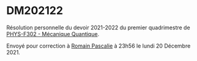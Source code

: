 # DM202122

Résolution personnelle du devoir 2021-2022 du premier quadrimestre de [PHYS-F302 - Mécanique Quantique](https://www.ulb.be/fr/programme/phys-f302).

Envoyé pour correction à [Romain Pascalie](romain.pascalie@ulb.be) à 23h56 le lundi 20 Décembre 2021.